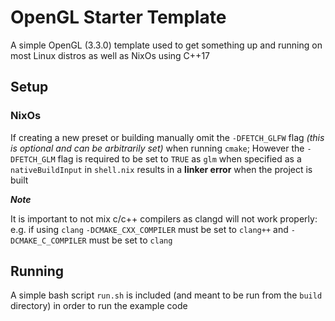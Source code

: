 # OpenGL Starter Template

A simple OpenGL (3.3.0) template used to get something up
and running on most Linux distros as well as NixOs using C++17

## Setup

### NixOs

If creating a new preset or building manually omit the `-DFETCH_GLFW` flag
_(this is optional and can be arbitrarily set)_ when running `cmake`;
However the `-DFETCH_GLM` flag is required to be set to `TRUE` as `glm` when specified
as a `nativeBuildInput` in `shell.nix` results in a **linker error** when the project is built

_**Note**_

It is important to not mix c/c++ compilers as clangd will not work properly:
e.g. if using `clang` `-DCMAKE_CXX_COMPILER` must be set to `clang++` and
`-DCMAKE_C_COMPILER` must be set to `clang`

## Running

A simple bash script `run.sh` is included (and meant to be run from the `build` directory)
in order to run the example code
